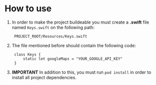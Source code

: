 # How to use
1. In order to make the project buildeable you must create a **.swift** file named `Keys.swift` on the following path:

        PROJECT_ROOT/Resources/Keys.swift

2. The file mentioned before should contain the following code:

        class Keys {
            static let googleMaps = "YOUR_GOOGLE_API_KEY"
        }

3. **IMPORTANT**  In addition to this, you must run `pod install` in order to install all project dependencies.